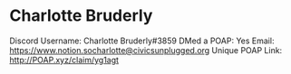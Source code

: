 # Charlotte Bruderly

Discord Username: Charlotte Bruderly#3859
DMed a POAP: Yes
Email: https://www.notion.socharlotte@civicsunplugged.org
Unique POAP Link: http://POAP.xyz/claim/yg1agt